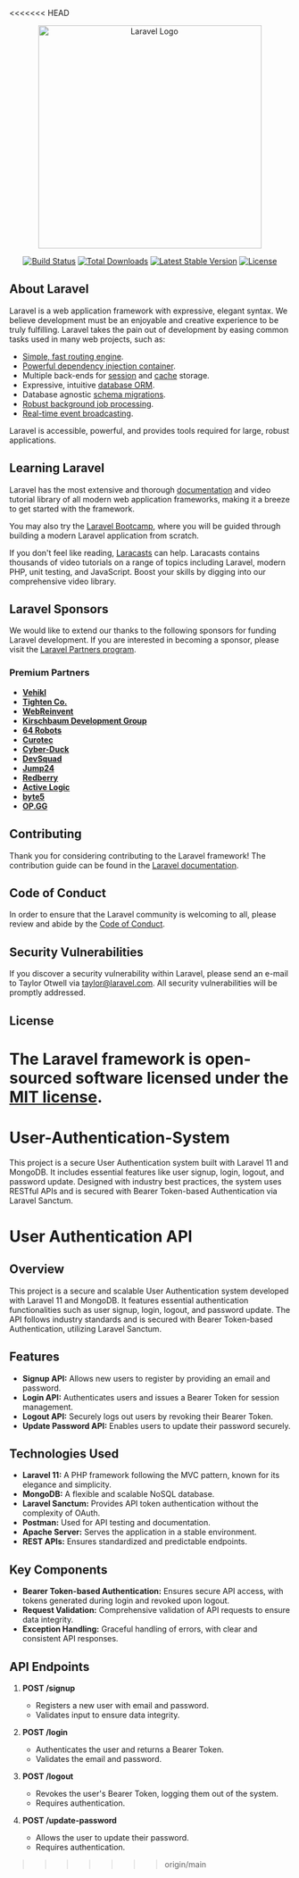 <<<<<<< HEAD
<p align="center"><a href="https://laravel.com" target="_blank"><img src="https://raw.githubusercontent.com/laravel/art/master/logo-lockup/5%20SVG/2%20CMYK/1%20Full%20Color/laravel-logolockup-cmyk-red.svg" width="400" alt="Laravel Logo"></a></p>
 
<p align="center">
<a href="https://github.com/laravel/framework/actions"><img src="https://github.com/laravel/framework/workflows/tests/badge.svg" alt="Build Status"></a>
<a href="https://packagist.org/packages/laravel/framework"><img src="https://img.shields.io/packagist/dt/laravel/framework" alt="Total Downloads"></a>
<a href="https://packagist.org/packages/laravel/framework"><img src="https://img.shields.io/packagist/v/laravel/framework" alt="Latest Stable Version"></a>
<a href="https://packagist.org/packages/laravel/framework"><img src="https://img.shields.io/packagist/l/laravel/framework" alt="License"></a>
</p>

## About Laravel
 
Laravel is a web application framework with expressive, elegant syntax. We believe development must be an enjoyable and creative experience to be truly fulfilling. Laravel takes the pain out of development by easing common tasks used in many web projects, such as:

- [Simple, fast routing engine](https://laravel.com/docs/routing).
- [Powerful dependency injection container](https://laravel.com/docs/container).
- Multiple back-ends for [session](https://laravel.com/docs/session) and [cache](https://laravel.com/docs/cache) storage.
- Expressive, intuitive [database ORM](https://laravel.com/docs/eloquent).
- Database agnostic [schema migrations](https://laravel.com/docs/migrations).
- [Robust background job processing](https://laravel.com/docs/queues).
- [Real-time event broadcasting](https://laravel.com/docs/broadcasting).

Laravel is accessible, powerful, and provides tools required for large, robust applications.

## Learning Laravel

Laravel has the most extensive and thorough [documentation](https://laravel.com/docs) and video tutorial library of all modern web application frameworks, making it a breeze to get started with the framework.

You may also try the [Laravel Bootcamp](https://bootcamp.laravel.com), where you will be guided through building a modern Laravel application from scratch.

If you don't feel like reading, [Laracasts](https://laracasts.com) can help. Laracasts contains thousands of video tutorials on a range of topics including Laravel, modern PHP, unit testing, and JavaScript. Boost your skills by digging into our comprehensive video library.

## Laravel Sponsors

We would like to extend our thanks to the following sponsors for funding Laravel  development. If you are interested in becoming a sponsor, please visit the [Laravel Partners program](https://partners.laravel.com).

### Premium Partners

- **[Vehikl](https://vehikl.com/)**
- **[Tighten Co.](https://tighten.co)**
- **[WebReinvent](https://webreinvent.com/)**
- **[Kirschbaum Development Group](https://kirschbaumdevelopment.com)**
- **[64 Robots](https://64robots.com)**
- **[Curotec](https://www.curotec.com/services/technologies/laravel/)**
- **[Cyber-Duck](https://cyber-duck.co.uk)**
- **[DevSquad](https://devsquad.com/hire-laravel-developers)**
- **[Jump24](https://jump24.co.uk)**
- **[Redberry](https://redberry.international/laravel/)**
- **[Active Logic](https://activelogic.com)**
- **[byte5](https://byte5.de)**
- **[OP.GG](https://op.gg)**

## Contributing

Thank you for considering contributing to the Laravel framework! The contribution guide can be found in the [Laravel documentation](https://laravel.com/docs/contributions).

## Code of Conduct

In order to ensure that the Laravel community is welcoming to all, please review and abide by the [Code of Conduct](https://laravel.com/docs/contributions#code-of-conduct).

## Security Vulnerabilities

If you discover a security vulnerability within Laravel, please send an e-mail to Taylor Otwell via [taylor@laravel.com](mailto:taylor@laravel.com). All security vulnerabilities will be promptly addressed.

## License

The Laravel framework is open-sourced software licensed under the [MIT license](https://opensource.org/licenses/MIT).
=======
# User-Authentication-System
This project is a secure User Authentication system built with Laravel 11 and MongoDB. It includes essential features like user signup, login, logout, and password update. Designed with industry best practices, the system uses RESTful APIs and is secured with Bearer Token-based Authentication via Laravel Sanctum.

# User Authentication API

## Overview

This project is a secure and scalable User Authentication system developed with Laravel 11 and MongoDB. It features essential authentication functionalities such as user signup, login, logout, and password update. The API follows industry standards and is secured with Bearer Token-based Authentication, utilizing Laravel Sanctum.

## Features

- **Signup API:** Allows new users to register by providing an email and password.
- **Login API:** Authenticates users and issues a Bearer Token for session management.
- **Logout API:** Securely logs out users by revoking their Bearer Token.
- **Update Password API:** Enables users to update their password securely.

## Technologies Used

- **Laravel 11:** A PHP framework following the MVC pattern, known for its elegance and simplicity.
- **MongoDB:** A flexible and scalable NoSQL database.
- **Laravel Sanctum:** Provides API token authentication without the complexity of OAuth.
- **Postman:** Used for API testing and documentation.
- **Apache Server:** Serves the application in a stable environment.
- **REST APIs:** Ensures standardized and predictable endpoints.

## Key Components

- **Bearer Token-based Authentication:** Ensures secure API access, with tokens generated during login and revoked upon logout.
- **Request Validation:** Comprehensive validation of API requests to ensure data integrity.
- **Exception Handling:** Graceful handling of errors, with clear and consistent API responses.

## API Endpoints

1. **POST /signup**
   - Registers a new user with email and password.
   - Validates input to ensure data integrity.
   
2. **POST /login**
   - Authenticates the user and returns a Bearer Token.
   - Validates the email and password.
   
3. **POST /logout**
   - Revokes the user's Bearer Token, logging them out of the system.
   - Requires authentication.
   
4. **POST /update-password**
   - Allows the user to update their password.
   - Requires authentication.
>>>>>>> origin/main
